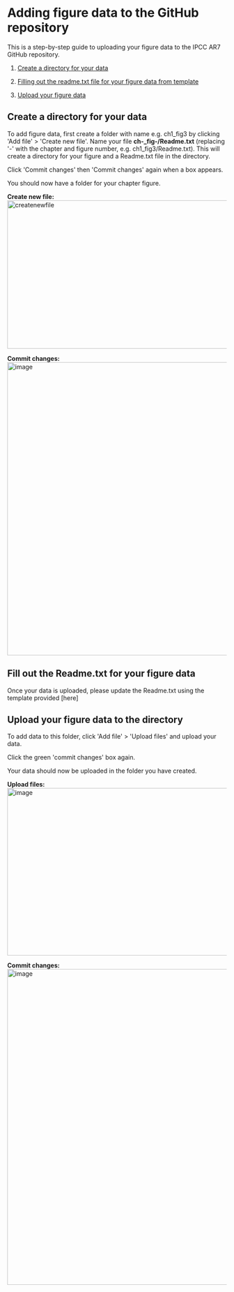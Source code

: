 # Adding figure data to the GitHub repository

This is a step-by-step guide to uploading your figure data to the IPCC AR7 GitHub repository.

1. [Create a directory for your data](https://github.com/mollymacrae/test-IPCC?tab=readme-ov-file#create-a-directory-for-your-data)

2. [Filling out the readme.txt file for your figure data from template](https://github.com/mollymacrae/test-IPCC?tab=readme-ov-file#fill-out-the-readmetxt-for-your-figure-data)
   
3. [Upload your figure data](https://github.com/mollymacrae/test-IPCC?tab=readme-ov-file#upload-your-figure-data-to-the-directory)

## Create a directory for your data
To add figure data, first create a folder with name e.g. ch1_fig3 by clicking 'Add file' > 'Create new file'. 
Name your file **ch-_fig-/Readme.txt** (replacing '-' with the chapter and figure number, e.g. ch1_fig3/Readme.txt). This will create a directory for your figure and a Readme.txt file in the directory.

Click 'Commit changes' then 'Commit changes' again when a box appears.

You should now have a folder for your chapter figure.

**Create new file:** <img width="1057" height="340" alt="createnewfile" src="https://github.com/user-attachments/assets/77059192-d885-4662-b72f-686fdc2aca10" />

**Commit changes:** <img width="1070" height="672" alt="image" src="https://github.com/user-attachments/assets/0b6f2878-6361-4127-a539-b9412e9342d7" />


## Fill out the Readme.txt for your figure data
Once your data is uploaded, please update the Readme.txt using the template provided [here]


## Upload your figure data to the directory

To add data to this folder, click 'Add file' > 'Upload files' and upload your data.
   
Click the green 'commit changes' box again.

Your data should now be uploaded in the folder you have created.

**Upload files:** <img width="1062" height="384" alt="image" src="https://github.com/user-attachments/assets/6a096028-202e-4fbf-9325-5d1d7cbd3d1c" />


**Commit changes:** <img width="1051" height="724" alt="image" src="https://github.com/user-attachments/assets/02fbeff9-f361-4419-83eb-cd3d885d30dc" />



